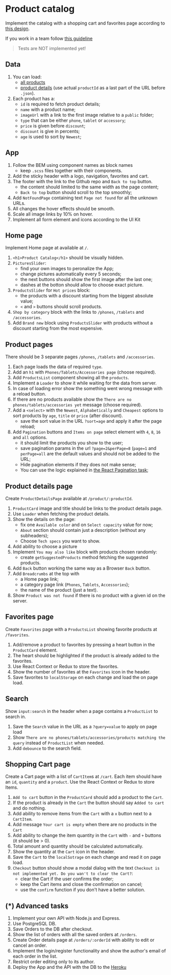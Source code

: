 # Product catalog

Implement the catalog with a shopping cart and favorites page according to [this design](https://www.figma.com/file/uEetgWenSRxk9jgiym6Yzp/Phone-catalog-redesign?node-id=1%3A2).

If you work in a team follow [this guideline](https://github.com/mate-academy/react_task-guideline/blob/master/team-flow.md#how-to-work-in-a-team)

> Tests are NOT implemented yet!

## Data

1. You can load:
    - [all products](https://mate-academy.github.io/react_phone-catalog/api/products.json)
    - [product details](https://mate-academy.github.io/react_phone-catalog/api/products/motorola-xoom.json)
      (use actual `productId` as a last part of the URL before `.json`).
1. Each product has a:
    - `id` is required to fetch product details;
    - `name` with a product name;
    - `imageUrl` with a link to the first image relative to a `public` folder;
    - `type` that can be either `phone`, `tablet` or `accessory`;
    - `price` is given before `discount`;
    - `discount` is give in percents;
    - `age` is used to sort by `Newest`;

## App

1. Follow the BEM using component names as block names
    - keep `.scss` files together with their components.
1. Add the sticky header with a logo, navigation, favorites and cart.
1. The footer with the link to the Github repo and `Back to top` button.
    - the content should limited to the same width as the page content;
    - `Back to top` button should scroll to the top smoothly;
1. Add `NotFoundPage` containing text `Page not found` for all the unknown URLs.
1. All changes the hover effects should be smooth.
1. Scale all image links by 10% on hover.
1. Implement all form element and icons according to the UI Kit

## Home page

Implement Home page at available at `/`.

1. `<h1>Product Catalog</h1>` should be visually hidden.
1. `PicturesSlider`:
    - find your own images to peronalize the App;
    - change pictures automatically every 5 seconds;
    - the next buttons should show the first image after the last one;
    - dashes at the botton should allow to choose exact picture.
1. `ProductsSlider` for `Hot prices` block:
    - the products with a discount starting from the biggest absolute value;
    - `<` and `>` buttons should scroll products.
1. `Shop by category` block with the links to `/phones`, `/tablets` and `/accessories`.
1. Add `Brand new` block using `ProductsSlider` with products without a discount starting from the most expensive.

## Product pages

There should be 3 separate pages `/phones`, `/tablets` and `/accessories`.

1. Each page loads the data of required `type`.
1. Add an `h1` with `Phones/Tablets/Accessories page` (choose required).
1. Add `ProductsList` component showing all the `products`.
1. Implement a `Loader` to show it while waiting for the data from server.
1. In case of loading error show the something went wrong message with a reload button.
1. If there are no products available show the `There are no phones/tablets/accessories yet` message (choose required).
1. Add a `<select>` with the `Newest`, `Alphabetically` and `Cheapest` options to sort products by `age`, `title` or `price` (after discount).
    - save the sort value in the URL `?sort=age` and apply it after the page reload;
1. Add `Pagination` buttons and `Items on page` select element with `4`, `8`, `16` and `all` options.
    - it should limit the products you show to the user;
    - save pagination params in the url `?page=2&perPage=8` (`page=1` and `perPage=all` are the default values and should not be added to the URL;
    - Hide pagination elements if they does not make sense;
    - You can use the logic explained in [the React Pagination task](https://github.com/mate-academy/react_pagination#react-pagination);
  
## Product details page

Create `ProductDetailsPage` available at `/product/:productId`. 

1. `ProductCard` image and title should be links to the product details page.
1. Use `Loader` when fetching the product details.
1. Show the details on the page:
    - fix one `Available color` and on `Select capacity` value for now;
    - `About` section should contain just a description (without any subheaders);
    - Choose `Tech specs` you want to show.
1. Add ability to choose a picture
1. Implement `You may also like` block with products chosen randomly:
    - create `getSuggestedProducts` method fetching the suggested products.
1. Add `Back` button working the same way as a Browser `Back` button.
1. Add `Breadcrumbs` at the top with
    - a Home page link;
    - a category page link (`Phones`, `Tablets`, `Accessories`);
    - the name of the product (just a text).
1. Show `Product was not found` if there is no product with a given id on the server.

## Favorites page

Create `Favorites` page with a `ProductsList` showing favorite products at `/favorites`.

1. Add/remove a product to favorites by pressing a heart button in the `ProductCard` element.
1. The heart should be highlighted if the product is already added to the favorites.
1. Use React Context or Redux to store the favorites.
1. Show the number of favorites at the `Favorites` icon in the header.
1. Save favorites to `localStorage` on each change and load the on page load.

## Search

Show `input:search` in the header when a page contains a `ProductList` to search in.

1. Save the `Search` value in the URL as a `?query=value` to apply on page load
1. Show `There are no phones/tablets/accessories/products matching the query` instead of `ProductList` when needed.
1. Add `debounce` to the search field.

## Shopping Cart page

Create a Cart page with a list of `CartItem`s at `/cart`.
Each item should have an `id`, `quantity` and a `product`.
Use the React Context or Redux to store Items.

1. `Add to cart` button in the `ProductCard` should add a product to the `Cart`.
1. If the product is already in the `Cart` the button should say `Added to cart` and do nothing.
1. Add ability to remove items from the `Cart` with a `x` button next to a `CartItem`.
1. Add message `Your cart is empty` when there are no products in the `Cart`
1. Add ability to change the item quantity in the `Cart` with `-` and `+` buttons (it should be > 0).
1. Total amount and quantity should be calculated automatically.
1. Show the quantity at the `Cart` icon in the header.
1. Save the `Cart` to the `localSotrage` on each change and read it on page load.
1. `Checkout` button should show a modal dialog with the text `Checkout is not implemented yet. Do you wan't to clear the Cart?`:
    - clear the Cart if the user confirms the order;
    - keep the Cart items and close the confirmation on cancel;
    - use the `confirm` function if you don't have a better solution.

## (*) Advanced tasks
1. Implement your own API with Node.js and Express.
1. Use PostgreSQL DB.
1. Save Orders to the DB after checkout.
1. Show the list of orders with all the saved orders at `/orders`.
1. Create Order details page at `/orders/:orderId` with ability to edit or cancel an order.
1. Implement the login/register functionality and show the author's email of each order in the list.
1. Restrict order editing only to its author.
1. Deploy the App and the API with the DB to the [Heroku](https://heroku.com)
